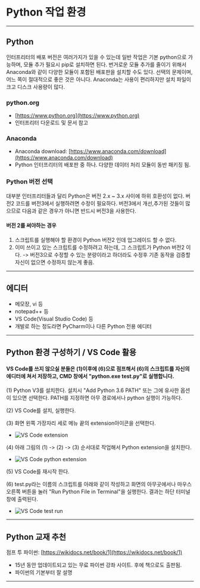 # Python 작업 환경

---------------------

## Python

인터프리터의 배포 버전은 여러가지가 있을 수 있는데 일반 작업은 기본 python으로 가능하며, 모듈 추가 필요시 pip로 설치하면 된다. 번거로운 모듈 추가를 줄이기 위해서 Anaconda와 같이 다양한 모듈이 포함된 배포판을 설치할 수도 있다. 선택의 문제이며, 어느 쪽이 절대적으로 좋은 것은 아니다. 
Anaconda는 사용이 편리하지만 설치 파일이 크고 디스크 사용량이 많다.

### python.org
* [https://www.python.org](https://www.python.org)
* 인터프리터 다운로드 및 문서 참고

### Anaconda
* Anaconda download: [https://www.anaconda.com/download](https://www.anaconda.com/download)
* Python 인터프리터의 배포판 중 하나. 다양한 데이터 처리 모듈이 동반 패키징 됨.


### Python 버전 선택

대부분 인터프리터들과 달리 Python은 버전 2.x ~ 3.x 사이에 하위 호환성이 없다. 버전2 코드를 버전3에서 실행하려면 수정이 필요하다. 버전3에서 개선,추가된 것들이 많으므로 다음과 같은 경우가 아니면 반드시 버전3을 사용한다.

#### 버전 2를 써야하는 경우
1. 스크립트를 실행해야 할 환경이 Python 버전2 인데 업그레이드 할 수 없다.
2. 이미 쓰이고 있는 스크립트를 수정하려고 하는데, 그 스크립트가 Python 버전2 이다. -> 버전3으로 수정할 수 있는 분량이라고 하더라도 수정후 기존 동작을 검증할 자신이 없으면 수정하지 않는게 좋음.

---------------------

## 에디터

* 메모장, vi 등
* notepad++ 등
* VS Code(Visual Studio Code) 등
* 개발로 하는 정도라면 PyCharm이나 다른 Python 전용 에디터

---------------------

## Python 환경 구성하기 / VS Code 활용 

#### VS Code를 쓰지 않으실 분들은 (1)이후에 (6)으로 점프해서 (6)의 스크립트를 자신의 에디터에 쳐서 저장하고, CMD 창에서 "python.exe test.py"로 실행합니다.


(1) Python V3를 설치한다. 설치시 "Add Python 3.6 PATH" 또는 그에 유사한 옵션이 있으면 선택한다. PATH를 지정하면 아무 경로에서나 python 실행이 가능하다.

(2) VS Code를 설치, 실행한다.

(3) 화면 왼쪽 가장자리 세로 메뉴 끝의 extension아이콘을 선택한다. 

* ![VS Code extension](https://secuwave.github.io/secure3/learn_script/02/vscode_extension.png)

(4) 아래 그림의 (1) -> (2) -> (3) 순서대로 작업해서 Python extension을 설치한다.

* ![VS Code python extension](https://secuwave.github.io/secure3/learn_script/02/vscode_python_extension_install.png)

(5) VS Code를 재시작 한다.

(6) test.py라는 이름의 스크립트를 아래와 같이 작성하고 화면의 아무곳에서나 마우스 오른쪽 버튼을 눌러 "Run Python File in Terminal"을 실행한다. 결과는 하단 터미널 창에 출력된다.
* ![VS Code test run](https://secuwave.github.io/secure3/learn_script/02/vscode_python_testrune.png)

---------------------

## Python 교재 추천

점프 투 파이썬: [https://wikidocs.net/book/1](https://wikidocs.net/book/1)
* 15년 동안 업데이트되고 있는 무료 파이썬 강좌 사이트. 후에 책으로도 출판됨.
* 파이썬의 기본부터 잘 설명

---------------------